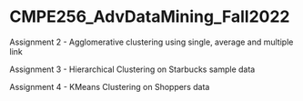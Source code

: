 # CMPE256_AdvDataMining_Fall2022
Assignment 2 - Agglomerative clustering using single, average and multiple link

Assignment 3 - Hierarchical Clustering on Starbucks sample data

Assignment 4 - KMeans Clustering on Shoppers data
